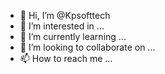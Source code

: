 - 👋 Hi, I’m @Kpsofttech
- 👀 I’m interested in ...
- 🌱 I’m currently learning ...
- 💞️ I’m looking to collaborate on ...
- 📫 How to reach me ...

<!---
Kpsofttech/Kpsofttech is a ✨ special ✨ repository because its `README.md` (this file) appears on your GitHub profile.
You can click the Preview link to take a look at your changes.
--->
